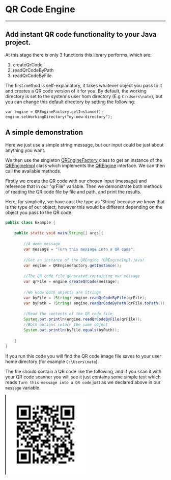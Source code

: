 # QR Code Engine
___

## Add instant QR code functionality to your Java project.
At this stage there is only 3 functions this library performs, which are:
1. createQrCode
2. readQrCodeByPath
3. readQrCodeByFile

The first method is self-explanatory, it takes whatever object you pass to it and creates a QR code version of it for you. 
By default, the working directory is set to the system's user hom directory (E.g `C:\Users\nate`), but you can change this default directory by setting the following:
```
var engine = QREngineFactory.getInstance();
engine.setWorkingDirectory("my-new-directory");
```
## A simple demonstration
Here we just use a simple string message, but our input could be just about anything you want.

We then use the singleton [QREngineFactory](src/main/java/com/aussiedev81/api/QREngineFactory.java) class to get an instance of the [QREngineImpl](src/main/java/com/aussiedev81/api/QREngineImpl.java) class which implements the [QREngine](src/main/java/com/aussiedev81/api/QREngine.java) interface.
We can then call the available methods.

Firstly we create the QR code with our chosen input (message) and reference that in our "qrFile" variable.
Then we demonstrate both methods of reading the QR code file by file and path, and print the results.

Here, for simplicity, we have cast the type as 'String' because we know that is the type of our object, however this would be different depending on the object you pass to the QR code.
```java
public class Example {

    public static void main(String[] args){

        //A demo message
        var message = "Turn this message into a QR code";

        //Get an instance of the QREngine (QREngineImpl.java)
        var engine = QREngineFactory.getInstance();

        //The QR code file generated containing our message
        var qrFile = engine.createQrCode(message);

        //We know both objects are Strings
        var byFile = (String) engine.readQrCodeByFile(qrFile);
        var byPath = (String) engine.readQrCodeByPath(qrFile.toPath());

        //Read the contents of the QR code file
        System.out.println(engine.readQrCodeByFile(qrFile));
        //Both options return the same object
        System.out.println(byFile.equals(byPath));

    }
}
```
If you run this code you will find the QR code image file saves to your user home directory (for example `C:\Users\nate`).

The file should contain a QR code like the following, and if you scan it with your QR code scanner you will see it just contains some simple text which reads `Turn this message into a QR code` just as we declared above in our `message` variable.

![img.png](QRCodeImage.png)